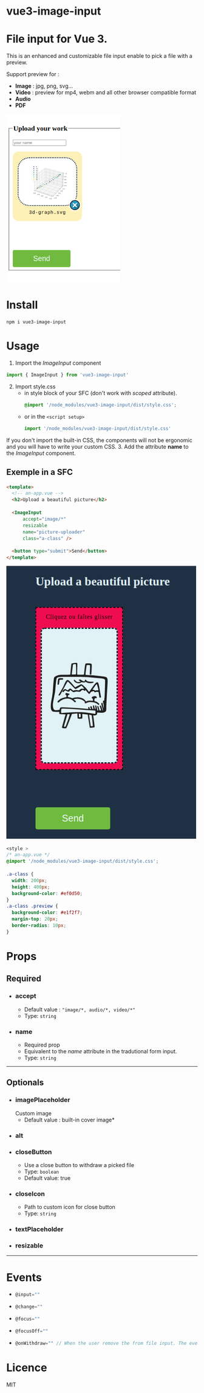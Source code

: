 # vue3-image-input

File input for Vue 3.
=======
This is an enhanced and customizable file input enable to pick a file with a preview.

Support preview for :
* **Image** : jpg, png, svg...
* **Video** : preview for mp4, webm and all other browser compatible format
* **Audio**
* **PDF**


<img src="./media/Screenshot_24.png" width="300" alt="Screenshot de présentation" >

# Install
```
npm i vue3-image-input
```
# Usage
1.  Import the *ImageInput* component
```js
import { ImageInput } from 'vue3-image-input'
```
2. Import style.css
      * in style block of your SFC (don't work with *scoped* attribute).
        ```css
        @import '/node_modules/vue3-image-input/dist/style.css';
        ```
      * or in the ```<script setup>```
        ```js
        import '/node_modules/vue3-image-input/dist/style.css'
        ```
If you don't import the built-in CSS, the components will not be ergonomic and you will have to write your custom CSS.
3. Add the attribute **name** to the *ImageInput* component.

## Exemple in a SFC

```html
<template>
  <!-- an-app.vue -->
  <h2>Upload a beautiful picture</h2>
  
  <ImageInput 
      accept="image/*"
      resizable
      name="picture-uploader"
      class="a-class" />

  <button type="submit">Send</button>
</template>
```

<img src="./media/Screenshot_21.png" width="500" alt="Screenshot de présentation" >

```css
<style >
/* an-app.vue */
@import '/node_modules/vue3-image-input/dist/style.css';

.a-class {
  width: 200px;
  height: 400px;
  background-color: #ef0d50;
}
.a-class .preview {
  background-color: #e1f2f7;
  margin-top: 20px;
  border-radius: 10px;
}

```

# Props
## Required
* ### accept
  * Default value : ```"image/*, audio/*, video/*"```
  * Type: ```string```
* ### name
  * Required prop
  * Equivalent to the *name* attribute in the tradutional form input.
  * Type: ```string```
---
## Optionals
* ### imagePlaceholder
  Custom image
  * Default value : built-in cover image*
* ### alt
* ### closeButton
  * Use a close button to withdraw a picked file
  * Type: ```boolean```
  * Default value: true
* ### closeIcon
  * Path to custom icon for close button
  * Type: ```string```
* ### textPlaceholder
* ### resizable

---
# Events
*
  ```js
  @input=""
  ```
*
  ```js
  @change=""
  ```
*
  ```js
  @focus=""
  ```
*
  ```js
  @focusOff=""
  ```
*
  ```js
  @onWithdraw="" // When the user remove the from file input. The event emitted is a File object.
  ```

# Licence
MIT

